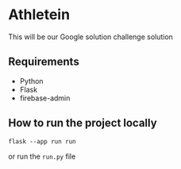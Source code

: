 # Athletein

This will be our Google solution challenge solution

## Requirements
* Python
* Flask
* firebase-admin

## How to run the project locally

```
flask --app run run 
```

or run the ```run.py``` file